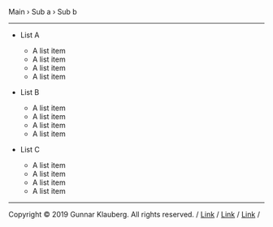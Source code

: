 Main
›  Sub a  ›  Sub b

---

+ List A
  - A list item
  - A list item
  - A list item
  - A list item

+ List B
  - A list item
  - A list item
  - A list item
  - A list item

+ List C
  - A list item
  - A list item
  - A list item
  - A list item

---

Copyright &copy; 2019 Gunnar Klauberg. All rights reserved.   /   [Link](Link) / [Link](Link)   /  [Link](Link)   /